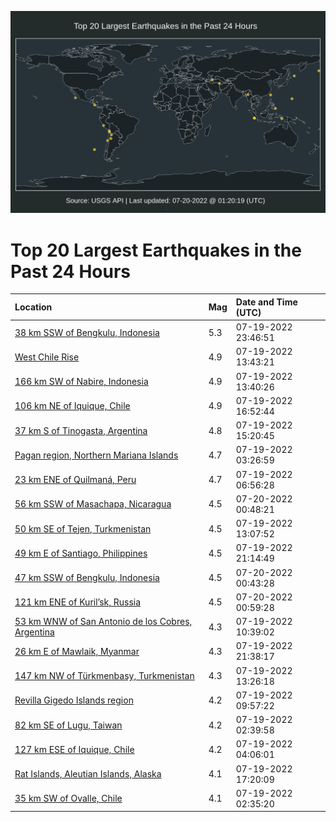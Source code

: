 ![Map](./map.png)

# Top 20 Largest Earthquakes in the Past 24 Hours

| Location | Mag | Date and Time (UTC) |
|:---|:---|:---|
| [38 km SSW of Bengkulu, Indonesia](https://earthquake.usgs.gov/earthquakes/eventpage/us7000hrxy) | 5.3 | 07-19-2022 23:46:51 |
| [West Chile Rise](https://earthquake.usgs.gov/earthquakes/eventpage/us6000i3mk) | 4.9 | 07-19-2022 13:43:21 |
| [166 km SW of Nabire, Indonesia](https://earthquake.usgs.gov/earthquakes/eventpage/us6000i3mi) | 4.9 | 07-19-2022 13:40:26 |
| [106 km NE of Iquique, Chile](https://earthquake.usgs.gov/earthquakes/eventpage/us6000i3pj) | 4.9 | 07-19-2022 16:52:44 |
| [37 km S of Tinogasta, Argentina](https://earthquake.usgs.gov/earthquakes/eventpage/us6000i3n2) | 4.8 | 07-19-2022 15:20:45 |
| [Pagan region, Northern Mariana Islands](https://earthquake.usgs.gov/earthquakes/eventpage/us6000i3l2) | 4.7 | 07-19-2022 03:26:59 |
| [23 km ENE of Quilmaná, Peru](https://earthquake.usgs.gov/earthquakes/eventpage/us6000i3ln) | 4.7 | 07-19-2022 06:56:28 |
| [56 km SSW of Masachapa, Nicaragua](https://earthquake.usgs.gov/earthquakes/eventpage/us7000hrz7) | 4.5 | 07-20-2022 00:48:21 |
| [50 km SE of Tejen, Turkmenistan](https://earthquake.usgs.gov/earthquakes/eventpage/us6000i3md) | 4.5 | 07-19-2022 13:07:52 |
| [49 km E of Santiago, Philippines](https://earthquake.usgs.gov/earthquakes/eventpage/us7000hrwx) | 4.5 | 07-19-2022 21:14:49 |
| [47 km SSW of Bengkulu, Indonesia](https://earthquake.usgs.gov/earthquakes/eventpage/us7000hrz6) | 4.5 | 07-20-2022 00:43:28 |
| [121 km ENE of Kuril’sk, Russia](https://earthquake.usgs.gov/earthquakes/eventpage/us7000hrzt) | 4.5 | 07-20-2022 00:59:28 |
| [53 km WNW of San Antonio de los Cobres, Argentina](https://earthquake.usgs.gov/earthquakes/eventpage/us6000i3m2) | 4.3 | 07-19-2022 10:39:02 |
| [26 km E of Mawlaik, Myanmar](https://earthquake.usgs.gov/earthquakes/eventpage/us7000hrx3) | 4.3 | 07-19-2022 21:38:17 |
| [147 km NW of Türkmenbaşy, Turkmenistan](https://earthquake.usgs.gov/earthquakes/eventpage/us6000i3mh) | 4.3 | 07-19-2022 13:26:18 |
| [Revilla Gigedo Islands region](https://earthquake.usgs.gov/earthquakes/eventpage/us6000i3lz) | 4.2 | 07-19-2022 09:57:22 |
| [82 km SE of Lugu, Taiwan](https://earthquake.usgs.gov/earthquakes/eventpage/us6000i3kx) | 4.2 | 07-19-2022 02:39:58 |
| [127 km ESE of Iquique, Chile](https://earthquake.usgs.gov/earthquakes/eventpage/us6000i3l7) | 4.2 | 07-19-2022 04:06:01 |
| [Rat Islands, Aleutian Islands, Alaska](https://earthquake.usgs.gov/earthquakes/eventpage/us6000i3pw) | 4.1 | 07-19-2022 17:20:09 |
| [35 km SW of Ovalle, Chile](https://earthquake.usgs.gov/earthquakes/eventpage/us6000i3kv) | 4.1 | 07-19-2022 02:35:20 |
